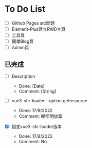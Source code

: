 # To Do List

- [ ] Github Pages src問題
- [ ] Element-Plus建立RWD主頁
- [ ] 工具頁
- [ ] 簡單Blog頁
- [ ] Admin頁

## 已完成

- [ ] Description
  - Done: [Date]
  - Comment: [String]

- [ ] vue3-sfc-loader - option.getresource
  - Done: 17/8/2022
  - Comment: 睇唔明放棄

- [x] 固定vue3-sfc-loader版本
  - Done: 17/8/2022
  - Comment: No
